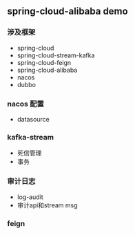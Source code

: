 ## spring-cloud-alibaba demo

### 涉及框架
 * spring-cloud
 * spring-cloud-stream-kafka
 * spring-cloud-feign
 * spring-cloud-alibaba
 * nacos
 * dubbo

### nacos 配置
 - datasource
### kafka-stream
 - 死信管理
 - 事务
### 审计日志
 - log-audit
 - 审计api和stream msg
### feign
